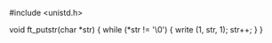 #include <unistd.h>

void	ft_putstr(char *str)
{
	while (*str != '\0')
	{
		write (1, str, 1);
		str++;
	}
}

